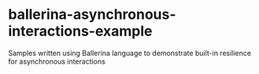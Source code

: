 # ballerina-asynchronous- interactions-example
Samples written using Ballerina language to demonstrate built-in resilience for asynchronous interactions
